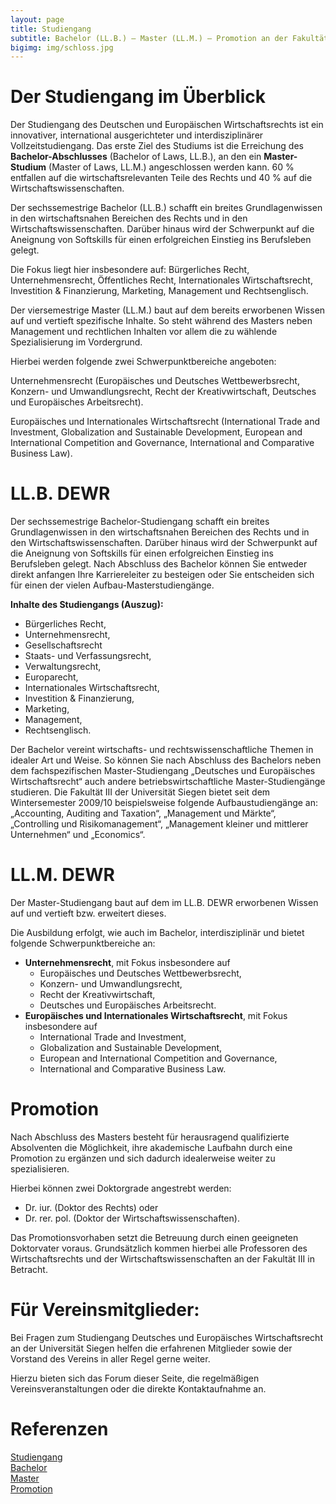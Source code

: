 ```yaml
---
layout: page
title: Studiengang
subtitle: Bachelor (LL.B.) – Master (LL.M.) – Promotion an der Fakultät III Wirtschaftswissenschaften, Wirtschaftsinformatik und Wirtschaftsrecht der Universität Siegen
bigimg: img/schloss.jpg
---
```


# Der Studiengang im Überblick

Der Studiengang des Deutschen und Europäischen Wirtschaftsrechts ist ein innovativer, international ausgerichteter und interdisziplinärer Vollzeitstudiengang. Das erste Ziel des Studiums ist die Erreichung des __Bachelor-Abschlusses__ (Bachelor of Laws, LL.B.), an den ein __Master-Studium__ (Master of Laws, LL.M.) angeschlossen werden kann. 60 % entfallen auf die wirtschaftsrelevanten Teile des Rechts und 40 % auf die Wirtschaftswissenschaften.

Der sechssemestrige Bachelor (LL.B.) schafft ein breites Grundlagenwissen in den wirtschaftsnahen Bereichen des Rechts und in den Wirtschaftswissenschaften. Darüber hinaus wird der Schwerpunkt auf die Aneignung von Softskills für einen erfolgreichen Einstieg ins Berufsleben gelegt.

Die Fokus liegt hier insbesondere auf:
Bürgerliches Recht, Unternehmensrecht, Öffentliches Recht, Internationales Wirtschaftsrecht, Investition & Finanzierung, Marketing, Management und Rechtsenglisch.

Der viersemestrige Master (LL.M.) baut auf dem bereits erworbenen Wissen auf und vertieft spezifische Inhalte. So steht während des Masters neben Management und rechtlichen Inhalten vor allem die zu wählende Spezialisierung im Vordergrund.

Hierbei werden folgende zwei Schwerpunktbereiche angeboten:

Unternehmensrecht (Europäisches und Deutsches Wettbewerbsrecht, Konzern- und Umwandlungsrecht, Recht der Kreativwirtschaft, Deutsches und Europäisches Arbeitsrecht).

Europäisches und Internationales Wirtschaftsrecht (International Trade and Investment, Globalization and Sustainable Development, European and International Competition and Governance, International and Comparative Business Law).



# LL.B. DEWR

Der sechssemestrige Bachelor-Studiengang schafft ein breites Grundlagenwissen in den wirtschaftsnahen Bereichen des Rechts und in den Wirtschaftswissenschaften. Darüber hinaus wird der Schwerpunkt auf die Aneignung von Softskills für einen erfolgreichen Einstieg ins Berufsleben gelegt. Nach Abschluss des Bachelor können Sie entweder direkt anfangen Ihre Karriereleiter zu besteigen oder Sie entscheiden sich für einen der vielen Aufbau-Masterstudiengänge.

__Inhalte des Studiengangs (Auszug):__

  * Bürgerliches Recht,
  * Unternehmensrecht,
  * Gesellschaftsrecht
  * Staats- und Verfassungsrecht,
  * Verwaltungsrecht,
  * Europarecht,
  * Internationales Wirtschaftsrecht,
  * Investition & Finanzierung,
  * Marketing,
  * Management,
  * Rechtsenglisch.

Der Bachelor vereint wirtschafts- und rechtswissenschaftliche Themen in idealer Art und Weise. So können Sie nach Abschluss des Bachelors neben dem fachspezifischen Master-Studiengang „Deutsches und Europäisches Wirtschaftsrecht“ auch andere betriebswirtschaftliche Master-Studiengänge studieren. Die Fakultät III der Universität Siegen bietet seit dem Wintersemester 2009/10 beispielsweise folgende Aufbaustudiengänge an: „Accounting, Auditing and Taxation“, „Management und Märkte“, „Controlling und Risikomanagement“, „Management kleiner und mittlerer Unternehmen“ und „Economics“.


# LL.M. DEWR

Der Master-Studiengang baut auf dem im LL.B. DEWR erworbenen Wissen auf und vertieft bzw. erweitert dieses.

Die Ausbildung erfolgt, wie auch im Bachelor, interdisziplinär und bietet folgende Schwerpunktbereiche an:

  * __Unternehmensrecht__, mit Fokus insbesondere auf
      * Europäisches und Deutsches Wettbewerbsrecht,
      * Konzern- und Umwandlungsrecht,
      * Recht der Kreativwirtschaft,
      * Deutsches und Europäisches Arbeitsrecht.
  * __Europäisches und Internationales Wirtschaftsrecht__, mit Fokus insbesondere auf
      * International Trade and Investment,
      * Globalization and Sustainable Development,
      * European and International Competition and Governance,
      * International and Comparative Business Law.


# Promotion

Nach Abschluss des Masters besteht für herausragend qualifizierte Absolventen die Möglichkeit, ihre akademische Laufbahn durch eine Promotion zu ergänzen und sich dadurch idealerweise weiter zu spezialisieren.

Hierbei können zwei Doktorgrade angestrebt werden:

  * Dr. iur. (Doktor des Rechts) oder
  * Dr. rer. pol. (Doktor der Wirtschaftswissenschaften).

Das Promotionsvorhaben setzt die Betreuung durch einen geeigneten Doktorvater voraus. Grundsätzlich kommen hierbei alle Professoren des Wirtschaftsrechts und der Wirtschaftswissenschaften an der Fakultät III in Betracht.


# Für Vereinsmitglieder:

Bei Fragen zum Studiengang Deutsches und Europäisches Wirtschaftsrecht an der Universität Siegen helfen die erfahrenen Mitglieder sowie der Vorstand des Vereins in aller Regel gerne weiter.

Hierzu bieten sich das Forum dieser Seite, die regelmäßigen Vereinsveranstaltungen oder die direkte Kontaktaufnahme an.


# Referenzen

[Studiengang](http://www.wiwi.uni-siegen.de/dewr/)  
[Bachelor](http://www.wiwi.uni-siegen.de/dewr/subject/bachelor)  
[Master](http://www.wiwi.uni-siegen.de/dewr/subject/master)  
[Promotion](http://www.wiwi.uni-siegen.de/dewr/subject/promotion)  
